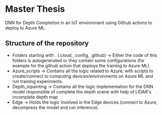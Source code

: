 # Master Thesis 

DNN for Depth Completion in an IoT environment using Github actions to deploy to Azure ML.

## Structure of the repository

* Folders starting with . (.cloud, .config, .github) -> Either the code of this folders is autogenerated or they contain some configurations (for example for the github action that deploys the training to Azure ML).
* Azure_scripts -> Contains all the logic related to Azure, with scripts to create/connect to computing devices/environments on Azure ML and run training experiments.
* Depth_inpainting -> Contains all the logic implementation for the DNN model responsible of complete the depth scene with help of LIDAR's incomplete depth map
* Edge -> Holds the logic involved in the Edge devices (connect to Azure, decompress the model and run inference).